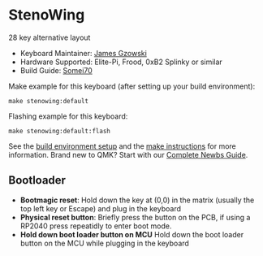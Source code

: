 # StenoWing

28 key alternative layout

* Keyboard Maintainer: [James Gzowski](https://github.com/gzowski)
* Hardware Supported: Elite-Pi, Frood, 0xB2 Splinky or similar
* Build Guide: [Somei70](https://github.com/gzowski/stenowing)

Make example for this keyboard (after setting up your build environment):
	
    make stenowing:default

Flashing example for this keyboard:

    make stenowing:default:flash

See the [build environment setup](https://docs.qmk.fm/#/getting_started_build_tools) and the [make instructions](https://docs.qmk.fm/#/getting_started_make_guide) for more information. Brand new to QMK? Start with our [Complete Newbs Guide](https://docs.qmk.fm/#/newbs).

## Bootloader

* **Bootmagic reset**: Hold down the key at (0,0) in the matrix (usually the top left key or Escape) and plug in the keyboard
* **Physical reset button**: Briefly press the button on the PCB, if using a RP2040 press repeatidly to enter boot mode.
* **Hold down boot loader button on MCU** Hold down the boot loader button on the MCU while plugging in the keyboard
